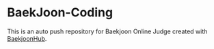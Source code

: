 # BaekJoon-Coding
This is an auto push repository for Baekjoon Online Judge created with [BaekjoonHub](https://github.com/BaekjoonHub/BaekjoonHub).
